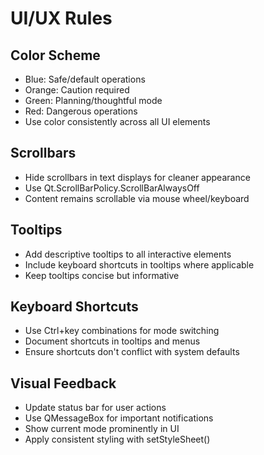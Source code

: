 # UI/UX Rules

## Color Scheme
- Blue: Safe/default operations
- Orange: Caution required
- Green: Planning/thoughtful mode
- Red: Dangerous operations
- Use color consistently across all UI elements

## Scrollbars
- Hide scrollbars in text displays for cleaner appearance
- Use Qt.ScrollBarPolicy.ScrollBarAlwaysOff
- Content remains scrollable via mouse wheel/keyboard

## Tooltips
- Add descriptive tooltips to all interactive elements
- Include keyboard shortcuts in tooltips where applicable
- Keep tooltips concise but informative

## Keyboard Shortcuts
- Use Ctrl+key combinations for mode switching
- Document shortcuts in tooltips and menus
- Ensure shortcuts don't conflict with system defaults

## Visual Feedback
- Update status bar for user actions
- Use QMessageBox for important notifications
- Show current mode prominently in UI
- Apply consistent styling with setStyleSheet()